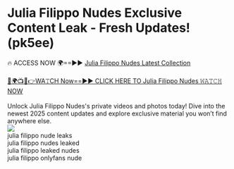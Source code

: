 # Julia Filippo Nudes Exclusive Content Leak - Fresh Updates! (pk5ee)

🔥 ACCESS NOW 🌍==►► <a href="https://tinyurl.com/2mz8nhtm" rel="nofollow">Julia Filippo Nudes Latest Collection</a>
<br><br>
[🔴🌍📺📱👉WA𝚃CH Now==►► CLICK HERE TO Julia Filippo Nudes 𝚆𝙰𝚃𝙲𝙷 NOW](https://tinyurl.com/2mz8nhtm)
<br><br>
Unlock Julia Filippo Nudes's private videos and photos today! Dive into the newest 2025 content updates and explore exclusive material you won’t find anywhere else.
<br>
<a href="https://tinyurl.com/2mz8nhtm" rel="nofollow" data-target="animated-image.originalLink"><img src="https://camo.githubusercontent.com/8a4f000d20f83aca3bf7ec5f350d767afa0574a8a352519fd8cfa583a6f93a33/68747470733a2f2f692e696d6775722e636f6d2f644a486b345a712e676966" data-canonical-src="https://i.imgur.com/dJHk4Zq.gif" style="max-width: 100%; display: inline-block;" data-target="animated-image.originalImage"></a>
<br>
julia filippo nude leaks<br>
julia filippo nudes leaked<br>
julia filippo leaked nudes<br>
julia filippo onlyfans nude